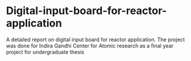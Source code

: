 # Digital-input-board-for-reactor-application
A detailed report on digital input board for reactor application. The project was done for Indira Gandhi Center for Atomic research as a final year project for undergraduate thesis
